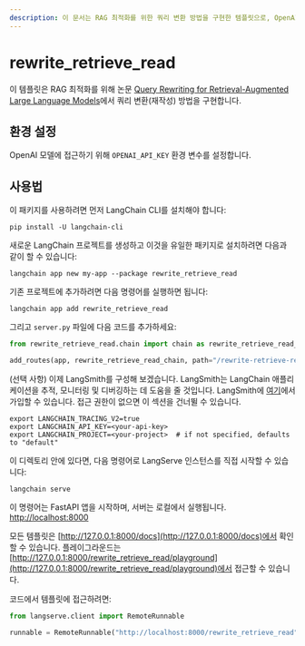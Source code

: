```yaml
---
description: 이 문서는 RAG 최적화를 위한 쿼리 변환 방법을 구현한 템플릿으로, OpenAI 모델에 접근하기 위한 환경 설정을 안내합니다.
---
```


# rewrite_retrieve_read

이 템플릿은 RAG 최적화를 위해 논문 [Query Rewriting for Retrieval-Augmented Large Language Models](https://arxiv.org/pdf/2305.14283.pdf)에서 쿼리 변환(재작성) 방법을 구현합니다.

## 환경 설정

OpenAI 모델에 접근하기 위해 `OPENAI_API_KEY` 환경 변수를 설정합니다.

## 사용법

이 패키지를 사용하려면 먼저 LangChain CLI를 설치해야 합니다:

```shell
pip install -U langchain-cli
```


새로운 LangChain 프로젝트를 생성하고 이것을 유일한 패키지로 설치하려면 다음과 같이 할 수 있습니다:

```shell
langchain app new my-app --package rewrite_retrieve_read
```


기존 프로젝트에 추가하려면 다음 명령어를 실행하면 됩니다:

```shell
langchain app add rewrite_retrieve_read
```


그리고 `server.py` 파일에 다음 코드를 추가하세요:
```python
from rewrite_retrieve_read.chain import chain as rewrite_retrieve_read_chain

add_routes(app, rewrite_retrieve_read_chain, path="/rewrite-retrieve-read")
```


(선택 사항) 이제 LangSmith를 구성해 보겠습니다.
LangSmith는 LangChain 애플리케이션을 추적, 모니터링 및 디버깅하는 데 도움을 줄 것입니다.
LangSmith에 [여기](https://smith.langchain.com/)에서 가입할 수 있습니다.
접근 권한이 없으면 이 섹션을 건너뛸 수 있습니다.

```shell
export LANGCHAIN_TRACING_V2=true
export LANGCHAIN_API_KEY=<your-api-key>
export LANGCHAIN_PROJECT=<your-project>  # if not specified, defaults to "default"
```


이 디렉토리 안에 있다면, 다음 명령어로 LangServe 인스턴스를 직접 시작할 수 있습니다:

```shell
langchain serve
```


이 명령어는 FastAPI 앱을 시작하며, 서버는 로컬에서 실행됩니다.
[http://localhost:8000](http://localhost:8000)

모든 템플릿은 [http://127.0.0.1:8000/docs](http://127.0.0.1:8000/docs)에서 확인할 수 있습니다.
플레이그라운드는 [http://127.0.0.1:8000/rewrite_retrieve_read/playground](http://127.0.0.1:8000/rewrite_retrieve_read/playground)에서 접근할 수 있습니다.

코드에서 템플릿에 접근하려면:

```python
from langserve.client import RemoteRunnable

runnable = RemoteRunnable("http://localhost:8000/rewrite_retrieve_read")
```
